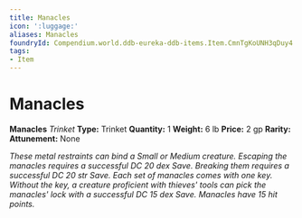 ```yaml
---
title: Manacles
icon: ':luggage:'
aliases: Manacles
foundryId: Compendium.world.ddb-eureka-ddb-items.Item.CmnTgKoUNH3qDuy4
tags:
- Item
---
```


# Manacles

**Manacles**
_Trinket_
**Type:** Trinket
**Quantity:** 1
**Weight:** 6 lb
**Price:** 2 gp
**Rarity:** 
**Attunement:** None

*These metal restraints can bind a Small or Medium creature. Escaping the manacles requires a successful DC 20 dex Save. Breaking them requires a successful DC 20 str Save. Each set of manacles comes with one key. Without the key, a creature proficient with thieves' tools can pick the manacles' lock with a successful DC 15 dex Save. Manacles have 15 hit points.*